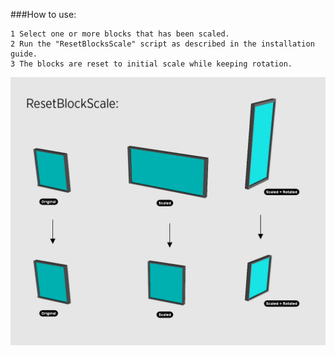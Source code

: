 ###How to use:

    1 Select one or more blocks that has been scaled.
    2 Run the "ResetBlocksScale" script as described in the installation guide.
    3 The blocks are reset to initial scale while keeping rotation.

![Example of ResetBlockScale script](https://raw.githubusercontent.com/ejnaren/rhinotools/master/docs/images/ExampleImages%20ResetBlockScale.jpg)


